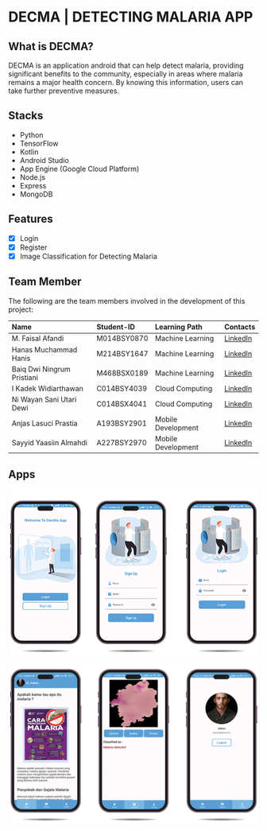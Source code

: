 # DECMA | DETECTING MALARIA APP

## What is DECMA?

DECMA is an application android that can help  detect malaria, providing significant benefits to the community, especially in areas where malaria remains a major health concern. By knowing this information, users can take further preventive measures.

## Stacks

- Python
- TensorFlow
- Kotlin
- Android Studio
- App Engine (Google Cloud Platform)
- Node.js
- Express
- MongoDB

## Features

- [x] Login
- [x] Register
- [x] Image Classification for Detecting Malaria

## Team Member

The following are the team members involved in the development of this project:

| Name                                    | Student-ID  | Learning Path      | Contacts                                                                                                                  |
| :-------------------------------------- | :---------- | :----------------- | :------------------------------------------------------------------------------------------------------------------------ |
| M. Faisal Afandi                        | M014BSY0870 | Machine Learning   | [LinkedIn](https://www.linkedin.com/in/mfaisalafandi/)                                                                       |
| Hanas Muchammad Hanis                   | M214BSY1647 | Machine Learning   | [LinkedIn](https://www.linkedin.com/in/hanasmuchammadhanis/)                                            |
| Baiq Dwi Ningrum Pristiani              | M468BSX0189 | Machine Learning   | [LinkedIn](https://www.linkedin.com/in/baiqdwiningrum/)                                                            |
| I Kadek Widiarthawan                    | C014BSY4039 | Cloud Computing    | [LinkedIn](https://www.linkedin.com/in/i-kadek-widiarthawan-822bb3280/)                                                            |
| Ni Wayan Sani Utari Dewi                | C014BSX4041 | Cloud Computing    | [LinkedIn](https://www.linkedin.com/in//)                                                                       |
| Anjas Lasuci Prastia                    | A193BSY2901 | Mobile Development | [LinkedIn](https://www.linkedin.com/in/anjas-lasuci-prastia-a762a8240/)                                                                          |
| Sayyid Yaasiin Almahdi                  | A227BSY2970 | Mobile Development | [LinkedIn](https://www.linkedin.com/in/sayyid-yaasiin-almahdi-41ba48220/)                                                           |

## Apps

![alt text](https://github.com/mfaisalafandi/Bangkit-Capstone/blob/main/public/SS%20APP%201.png?raw=true)
![alt text](https://github.com/mfaisalafandi/Bangkit-Capstone/blob/main/public/SS%20APP%202.png?raw=true)
